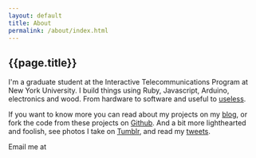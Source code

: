 ```yaml
---
layout: default
title: About
permalink: /about/index.html
---
```


## {{page.title}}

I'm a graduate student at the Interactive Telecommunications Program at New York University. I build things using Ruby, Javascript, Arduino, electronics and wood. From hardware to software and useful to [useless](http://true-cause-i-read-it-on-the-internet.net/).

If you want to know more you can read about my projects on my <a href="/">blog</a>, or fork the code from these projects on <a href="http://github.com/stevenklise/">Github</a>. And a bit more lighthearted and foolish, see photos I take on <a href="http://stevenklise.tumblr.com/">Tumblr</a>, and read my <a href="http://twitter.com/stevenklise">tweets</a>.

Email me at <span id="email"></span>

<script src="http://ajax.googleapis.com/ajax/libs/jquery/1.7.1/jquery.min.js"></script>
<script>
    var email = ['steven','@','klise','.com']
    $('#email').html('<a href="mailto:'+email[0]+email[1]+email[0]+email[2]+email[3]+'">'+email[0]+email[1]+email[0]+email[2]+email[3]+'</a>');
</script>